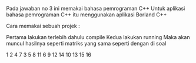 Pada jawaban no 3 ini memakai bahasa pemrograman C++ Untuk aplikasi bahasa pemrograman C++ itu menggunakan aplikasi Borland C++

Cara memakai sebuah projek :

Pertama lakukan terlebih dahulu compile
Kedua lakukan running
Maka akan muncul hasilnya seperti matriks yang sama seperti dengan di soal

1  2  4  7
3  5  8  11
6  9  12 14
10 13 15 16
